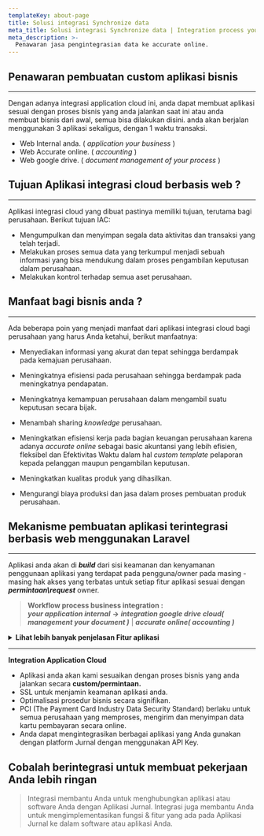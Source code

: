 ```yaml
---
templateKey: about-page
title: Solusi integrasi Synchronize data
meta_title: Solusi integrasi Synchronize data | Integration process your business
meta_description: >-
  Penawaran jasa pengintegrasian data ke accurate online.
---
```

## Penawaran pembuatan custom aplikasi bisnis
<hr>

Dengan adanya integrasi application cloud ini, 
anda dapat membuat aplikasi sesuai dengan proses bisnis yang anda jalankan saat ini
atau anda membuat bisnis dari awal, semua bisa dilakukan disini. anda akan berjalan menggunakan 3 aplikasi sekaligus, dengan 1 waktu transaksi.
  * Web Internal anda. ( _application your business_ )
  * Web Accurate online. ( _accounting_ )
  * Web google drive. ( _document management of your process_ )

## Tujuan Aplikasi integrasi cloud berbasis web ?
<hr>
  Aplikasi integrasi cloud yang dibuat pastinya memiliki tujuan, terutama bagi perusahaan. Berikut tujuan IAC:

  * Mengumpulkan dan menyimpan segala data aktivitas dan transaksi yang telah terjadi.
  * Melakukan proses semua data yang terkumpul menjadi sebuah informasi yang bisa mendukung dalam proses pengambilan keputusan dalam perusahaan.
  * Melakukan kontrol terhadap semua aset perusahaan.

## Manfaat bagi bisnis anda ?
<hr>
Ada beberapa poin yang menjadi manfaat dari aplikasi integrasi cloud bagi perusahaan yang harus Anda ketahui, berikut manfaatnya:

  * Menyediakan informasi yang akurat dan tepat sehingga berdampak pada kemajuan perusahaan.

  * Meningkatnya efisiensi pada perusahaan sehingga berdampak pada meningkatnya pendapatan.

  * Meningkatnya kemampuan perusahaan dalam mengambil suatu keputusan secara bijak.

  * Menambah sharing _knowledge_ perusahaan.

  * Meningkatkan efisiensi kerja pada bagian keuangan perusahaan karena adanya _accurate online_ sebagai basic akuntansi yang lebih efisien, fleksibel dan Efektivitas Waktu dalam hal _custom template_ pelaporan kepada pelanggan maupun pengambilan keputusan.

  * Meningkatkan kualitas produk yang dihasilkan.

  * Mengurangi biaya produksi dan jasa dalam proses pembuatan produk perusahaan.

## Mekanisme pembuatan aplikasi terintegrasi berbasis web menggunakan Laravel
<hr>

Aplikasi anda akan di **_build_** dari sisi keamanan dan kenyamanan penggunaan aplikasi yang terdapat pada pengguna/owner
pada masing - masing hak akses yang terbatas untuk setiap fitur aplikasi sesuai dengan **_permintaan\request_** owner. <br />

  > **Workflow process business integration :** <br>
  > *_**your application internal**_* **&rarr;** *_**integration google drive cloud( management your document )**_* | *_**accurate online( accounting )**_*
  
<details><summary><b>Lihat lebih banyak penjelasan Fitur aplikasi</b></summary>

  1. **Google Drive API integration** ( _management file your business_ ):

      > penyimpanan tidak terbatas sehingga Anda akan selalu memiliki ruang yang cukup untuk menyimpan semua file Anda. Dengan administrasi terpusat, pencegahan kehilangan data, serta Vault untuk Drive, Anda dapat mengelola pengguna dan berbagi file secara mudah untuk memenuhi keperluan kepatuhan data. Data/file aplikasi anda akan dikelola di *_**google drive**_*.

  2. **Accurate Online** ( _accounting berbasis web_ )

      > Dari memudahkan pencatatan transaksi hingga menghasilkan laporan keuangandalam waktu singkat.

  3. **Authentication/OAuth security**

      > Sebagai "penengah" antara sebuah aplikasi dengan aplikasi lain untuk mempermudah proses integrasi antara aplikasi-aplikasi tersebut. Dalam konteks Laravel, Middleware merupakan sebuah Class khusus yang berperan sebagai "penengah" antara request yang masuk dengan Controller yang dituju. Secara umum, prinsip kerja Middleware adalah mencegat request yang masuk untuk kemudian diproses terlebih dahulu sebelum diberikan kepada Controller yang dituju atau diarahkan ke Controller yang lain. Dengan menggunakan fitur ini, kita dapat membuat komponen yang reusable untuk melakukan pekerjaan-pekerjaan tersebut.

</details>

<hr>

**Integration Application Cloud**

* Aplikasi anda akan kami sesuaikan dengan proses bisnis yang anda jalankan secara **custom/permintaan.**
* SSL untuk menjamin keamanan aplikasi anda.
* Optimalisasi prosedur bisnis secara signifikan.
* PCI (The Payment Card Industry Data Security Standard) berlaku untuk semua perusahaan yang memproses, mengirim dan menyimpan data kartu           pembayaran secara online.
* Anda dapat mengintegrasikan berbagai aplikasi yang Anda gunakan dengan platform Jurnal dengan menggunakan API Key.

## Cobalah berintegrasi untuk membuat pekerjaan Anda lebih ringan
  > Integrasi membantu Anda untuk menghubungkan aplikasi atau software Anda dengan Aplikasi Jurnal. Integrasi juga membantu Anda untuk mengimplementasikan fungsi & fitur yang ada pada Aplikasi Jurnal ke dalam software atau aplikasi Anda.
